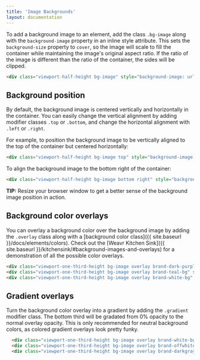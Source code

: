 ```yaml
---
title: 'Image Backgrounds'
layout: documentation
---
```


To add a background image to an element, add the class `.bg-image` along with the `background-image` property in an inline style attribute. This sets the `background-size` property to `cover`, so the image will scale to fill the container while maintaining the image's original aspect ratio. If the ratio of the image is different than the ratio of the container, the sides will be clipped.

<div class="demo">
  <div class="viewport-half-height bg-image" style="background-image: url('{{ site.baseurl }}/images/sample-bg-image.jpg')"></div> 
</div>

~~~html
<div class="viewport-half-height bg-image" style="background-image: url('{{ site.baseurl }}/images/sample-bg-image.jpg')"></div> 
~~~

## Background position

By default, the background image is centered vertically and horizontally in the container. You can easily change the vertical alignment by adding modifier classes `.top` or `.bottom`, and change the horizontal alignment with  `.left` or `.right`.

For example, to position the background image to be vertically aligned to the top of the container but centered horizontally:

<div class="demo">
  <div class="viewport-half-height bg-image top" style="background-image: url('{{ site.baseurl }}/images/sample-bg-image.jpg')"></div> 
</div>

~~~html
<div class="viewport-half-height bg-image top" style="background-image: url('{{ site.baseurl }}/images/sample-bg-image.jpg')"></div> 
~~~

To align the background image to the bottom right of the container:

<div class="demo">
  <div class="viewport-half-height bg-image bottom right" style="background-image: url('{{ site.baseurl }}/images/sample-bg-image.jpg')"></div> 
</div>

~~~html
<div class="viewport-half-height bg-image bottom right" style="background-image: url('{{ site.baseurl }}/images/sample-bg-image.jpg')"></div> 
~~~

<div class="alert">
  <p>
    <strong>TIP:</strong> Resize your browser window to get a better sense of the background image position in action.
  </p>
</div>

## Background color overlays

You can overlay a background color over the background image by adding the `.overlay` class along with a [background color class]({{ site.baseurl }}/docs/elements/colors). Check out the [Weavr Kitchen Sink]({{ site.baseurl }}/kitchensink/#background-images-and-overlays) for a demonstration of all the possible color overlays.

<div class="demo">
  <div class="row large-gutter">
    <div class="col col-4 t-col-4 m-col-12">
      <div class="viewport-one-third-height bg-image overlay brand-dark-purple-bg" style="background-image: url('{{ site.baseurl }}/images/sample-bg-image.jpg')"></div>
    </div>
    <div class="col col-4 t-col-4 m-col-12">
      <div class="viewport-one-third-height bg-image overlay brand-teal-bg" style="background-image: url('{{ site.baseurl }}/images/sample-bg-image.jpg')"></div>
    </div>
    <div class="col col-4 t-col-4 m-col-12">
      <div class="viewport-one-third-height bg-image overlay brand-white-bg" style="background-image: url('{{ site.baseurl }}/images/sample-bg-image.jpg')"></div>
    </div>
  </div>
</div>

~~~html
<div class="viewport-one-third-height bg-image overlay brand-dark-purple-bg" style="background-image: url('{{ site.baseurl }}/images/sample-bg-image.jpg')"></div>
<div class="viewport-one-third-height bg-image overlay brand-teal-bg" style="background-image: url('{{ site.baseurl }}/images/sample-bg-image.jpg')"></div>
<div class="viewport-one-third-height bg-image overlay brand-white-bg" style="background-image: url('{{ site.baseurl }}/images/sample-bg-image.jpg')"></div>
~~~

## Gradient overlays

Turn the background color overlay into a gradient by adding the `.gradient` modifier class. The bottom third will be gradated from 0% opacity to the normal overlay opacity. This is only recommended for neutral background colors, as colored gradient overlays look pretty funky.

<div class="demo">
  <div class="row large-gutter">
    <div class="col col-4 t-col-4 m-col-12">
      <div class="viewport-one-third-height bg-image overlay brand-white-bg gradient" style="background-image: url('{{ site.baseurl }}/images/sample-bg-image.jpg')"></div>
    </div>
    <div class="col col-4 t-col-4 m-col-12">  
      <div class="viewport-one-third-height bg-image overlay brand-offwhite-bg gradient" style="background-image: url('{{ site.baseurl }}/images/sample-bg-image.jpg')"></div>
    </div>
    <div class="col col-4 t-col-4 m-col-12">
      <div class="viewport-one-third-height bg-image overlay brand-darkgray-bg gradient" style="background-image: url('{{ site.baseurl }}/images/sample-bg-image.jpg')"></div>
    </div>
  </div>
</div>

~~~html
  <div class="viewport-one-third-height bg-image overlay brand-white-bg gradient" style="background-image: url('{{ site.baseurl }}/images/sample-bg-image.jpg')"></div>
  <div class="viewport-one-third-height bg-image overlay brand-offwhite-bg gradient" style="background-image: url('{{ site.baseurl }}/images/sample-bg-image.jpg')"></div>
  <div class="viewport-one-third-height bg-image overlay brand-darkgray-bg gradient" style="background-image: url('{{ site.baseurl }}/images/sample-bg-image.jpg')"></div>
~~~
